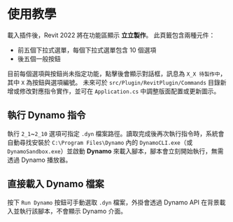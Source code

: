 # 使用教學

載入插件後，Revit 2022 將在功能區顯示 **立立製作**。
此頁籤包含兩種元件：

- 前五個下拉式選單，每個下拉式選單包含 10 個選項
- 後五個一般按鈕

目前每個選項與按鈕尚未指定功能，點擊後會顯示對話框，訊息為 `X_X 待製作中`，其中 `X` 為按鈕與選項編號。
未來可於 `src/Plugin/RevitPlugin/Commands` 目錄新增或修改對應指令實作，並可在 `Application.cs` 中調整版面配置或更新圖示。

## 執行 Dynamo 指令
執行 `2_1`~`2_10` 選項可指定 `.dyn` 檔案路徑。讀取完成後再次執行指令時，系統會自動尋找安裝於 `C:\Program Files\Dynamo` 內的 `DynamoCLI.exe`（或 `DynamoSandbox.exe`）並啟動 **Dynamo** 來載入腳本，腳本會立刻開始執行，無需透過 Dynamo 播放器。

## 直接載入 Dynamo 檔案
按下 `Run Dynamo` 按鈕可手動選取 `.dyn` 檔案，外掛會透過 Dynamo API 在背景載入並執行該腳本，不會顯示 Dynamo 介面。
